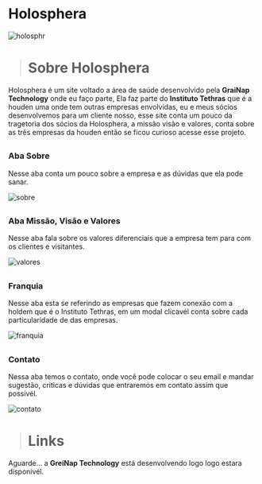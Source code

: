 # Holosphera

![holosphr](https://user-images.githubusercontent.com/99847920/166164429-5a464d0b-e15d-4835-9b93-a27fd560b077.png)

> <h1>Sobre Holosphera </h1>

<p>Holosphera é um site voltado a área de saúde desenvolvido pela <b>GraiNap Technology</b> onde eu faço parte,
  Ela faz parte do <b>Instituto Tethras</b> que é a houden uma onde tem outras empresas envolvidas, eu e meus sócios desenvolvemos para um cliente
nosso, esse site conta um pouco da tragetoria dos sócios da Holosphera, a missão visão e valores, conta sobre as três empresas da houden
então se ficou curioso acesse esse projeto.</p>

##

### Aba Sobre
Nesse aba conta um pouco sobre a empresa e as dúvidas que ela pode sanar.

![sobre](https://user-images.githubusercontent.com/99847920/171964710-bf1fcd6c-0c4e-479d-8d89-32c26de1b5fc.png)

##

### Aba Missão, Visão e Valores

Nesse aba fala sobre os valores diferenciais que a empresa tem para com os clientes e visitantes.

![valores](https://user-images.githubusercontent.com/99847920/171964854-af144c82-6665-4df0-ba20-758d75b2bc8c.png)

##

### Franquia

Nesse aba esta se referindo as empresas que fazem conexão com a holdem que é o Instituto Tethras, em um modal clicavél conta sobre cada particularidade de das empresas.

![franquia](https://user-images.githubusercontent.com/99847920/171964980-c0874b13-adf1-4f36-8f74-989bb0f7cfc7.png)

##

### Contato

Nessa aba temos o contato, onde você pode colocar o seu email e mandar sugestão, criticas e dúvidas que entraremos em contato assim que possivél.

![contato](https://user-images.githubusercontent.com/99847920/171965132-b3959a1e-fb81-44f9-a584-d696b971c586.png)

##

> <h1>Links </h1>
<p>Aguarde... a <b>GreiNap Technology</b> está desenvolvendo logo logo estara disponivél.</p>

